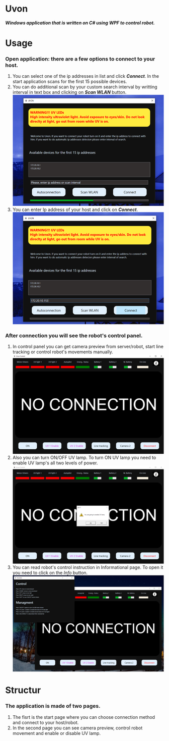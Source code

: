 # **Uvon**
**_Windows application that is written on C# using WPF to control robot._**

# Usage
### Open application: there are a few options to connect to your host. 
1. You can select one of the ip addresses in list and click **_Connect_**. In the start application scans for the first 15 possible devices.
2. You can do additional scan by your custom search interval by writting interval in text box and clicking on **_Scan WLAN_** button.
![](https://github.com/mce-technical/Uvon/blob/Uvon_Desktop/Screenshots/start_page.png)
3. You can enter Ip address of your host and click on **_Connect_**.
![](https://github.com/mce-technical/Uvon/blob/Uvon_Desktop/Screenshots/connect.png)
### After connection you will see the robot's control panel.
1. In control panel you can get camera preview from server/robot, start line tracking or control robot's movements manually.
![](https://github.com/mce-technical/Uvon/blob/Uvon_Desktop/Screenshots/control_page.png)
2. Also you can turn ON/OFF UV lamp. To turn ON UV lamp you need to enable UV lamp's all two levels of power.
![](https://github.com/mce-technical/Uvon/blob/Uvon_Desktop/Screenshots/enabe_uv.png)
3. You can read robot's control instruction in Informational page. To open it you need to click on the _Info_ button.
![](https://github.com/mce-technical/Uvon/blob/Uvon_Desktop/Screenshots/info_page.png)
# Structur

### The application is made of two pages.
1. The fisrt is the start page where you can choose connection method and connect to your host/robot.
2. In the second page you can see camera preview, control robot movement and enable or disable UV lamp.
